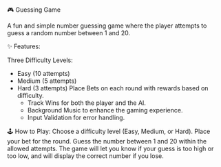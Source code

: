 🎮 Guessing Game

A fun and simple number guessing game where the player attempts to guess a random number between 1 and 20.


✨ Features:

Three Difficulty Levels:
- Easy (10 attempts)
- Medium (5 attempts)
- Hard (3 attempts)
Place Bets on each round with rewards based on difficulty.
  - Track Wins for both the player and the AI.
  - Background Music to enhance the gaming experience.
  - Input Validation for error handling.

🕹️ How to Play:
Choose a difficulty level (Easy, Medium, or Hard).
Place your bet for the round.
Guess the number between 1 and 20 within the allowed attempts.
The game will let you know if your guess is too high or too low, and will display the correct number if you lose.
